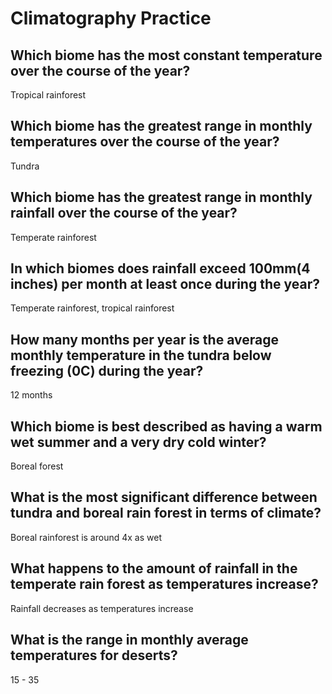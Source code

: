 # Climatography Practice

## Which biome has the most constant temperature over the course of the year?
Tropical rainforest

## Which biome has the greatest range in monthly temperatures over the course of the year?
Tundra

## Which biome has the greatest range in monthly rainfall over the course of the year?
Temperate rainforest

## In which biomes does rainfall exceed 100mm(4 inches) per month at least once during the year?
Temperate rainforest, tropical rainforest

## How many months per year is the average monthly temperature in the tundra below freezing (0C) during the year?
12 months

## Which biome is best described as having a warm wet summer and a very dry cold winter?
Boreal forest

## What is the most significant difference between tundra and boreal rain forest in terms of climate?
Boreal rainforest is around 4x as wet

## What happens to the amount of rainfall in the temperate rain forest as temperatures increase?
Rainfall decreases as temperatures increase

## What is the range in monthly average temperatures for deserts?
15 - 35

